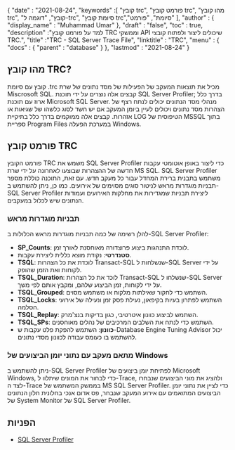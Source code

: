 {
  "date" : "2021-08-24",
  "keywords" :[ "קובץ trc", "פורמט קובץ trc", "מהו קובץ trc", "קובץ", "דוגמה ל-trc", "סיומת קובץ trc","סיומת", "פורמט" ],
  "author" : {
    "display_name" : "Muhammad Umar"
},
  "draft" : "false",
  "toc" : true,
  "description" :"למד על פורמט קובץ TRC וממשקי API שיכולים ליצור ולפתוח קובצי TRC.",
  "title" :"TRC - SQL Server Trace File",
  "linktitle" : "TRC",
  "menu" : {
    "docs" : {
      "parent" : "database"
}
},
  "lastmod" : "2021-08-24"
}

## מהו קובץ TRC?
קובץ עם סיומת .trc מכיל את תוצאות המעקב של הפעילות של מסד נתונים של שרת Miscrosoft SQL. קבצים אלה נוצרים על ידי תוכנת SQL Server Profiler; בדרך כלל ארוז עם תוכנת Microsoft SQL Server. מנהלי מסד הנתונים יכולים לנתח רצף של הצהרות מסד נתונים ויכולים לעיין ביומן המעקב אם יש חשד לסוג כלשהו של שגיאות או אזהרות. קבצים אלה ממוקמים בדרך כלל בתיקיית LOG הטיפוסית של MSSQL בתוך ספריית Program Files במערכת הפעלה Windows.

## פורמט קובץ TRC
פורמט הקובץ TRC משמש את SQL Server Profiler כדי ליצור באופן אוטומטי עקבות חדשה של ההצהרות שבוצעו לאחרונה על ידי שרת MS SQL. SQL Server Profiler משתמש בתבנית ברירת המחדל עבור כל מעקב חדש. עם זאת, התוכנה כוללת מספר תבניות מוגדרות מראש לניטור סוגים מסוימים של אירועים. כמו כן, ניתן להשתמש ב-SQL Server Profiler ליצירת תבניות שמגדירות את מחלקות האירועים ועמודות הנתונים שיש לכלול במעקבים.

### תבניות מוגדרות מראש
להלן רשימה של כמה תבניות מוגדרות מראש הכלולות ב-SQL Server Profiler:
- **SP_Counts**: לוכדת התנהגות ביצוע פרוצדורה מאוחסנת לאורך זמן.
- **סטנדרטי**: נקודת מוצא כללית ליצירת עקבות.
- **TSQL**: לוכדת את כל הצהרות Transact-SQL שנשלחות ל-SQL Server על ידי לקוחות ואת הזמן שהופק.
- **TSQL_Duration**: לוכד את כל הצהרות Transact-SQL שנשלחו ל-SQL Server על ידי לקוחות, זמן הביצוע שלהם, ומקבץ אותם לפי משך.
- **TSQL_Grouped**: השתמש כדי לחקור שאילתות מלקוח או משתמש מסוים.
- **TSQL_Locks**: השתמש לפתרון בעיות בקיפאון, נעילת פסק זמן ונעילה של אירועי הסלמה.
- **TSQL_Replay**: השתמש לביצוע כוונון איטרטיבי, כגון בדיקות בנצ'מרק.
- **TSQL_SPs**: השתמש כדי לנתח את השלבים המרכיבים של נהלים מאוחסנים.
- **כוונון**: השתמש להפקת פלט עקבות ש-Database Engine Tuning Advisor יכול להשתמש בו כעומס עבודה לכוונון מסדי נתונים.
### מתאם מעקב עם נתוני יומן הביצועים של Windows
ניתן להשתמש ב-SQL Server Profiler לפתיחת יומן ביצועים של Microsoft Windows, כדי לבחור את המונים שיתלוו ל-Trace, ולהציג את מוני הביצועים שנבחרו לצד ה-Trace בממשק המשתמש של MS SQL Server Profiler. כדי לציין את נתוני יומן הביצועים המתואמים עם אירוע המעקב שנבחר, פס אדום אנכי בחלונית חלון הנתונים של System Monitor של SQL Server Profiler.


## הפניות ##

* [SQL Server Profiler](https://learn.microsoft.com/en-us/sql/tools/sql-server-profiler/sql-server-profiler?view=sql-server-ver15)

